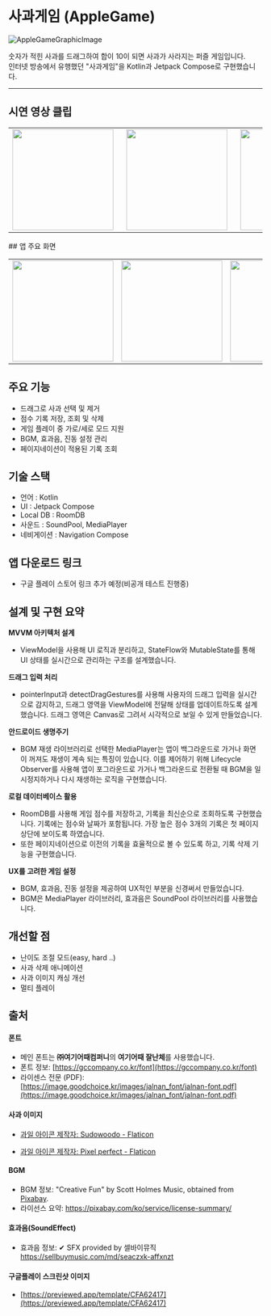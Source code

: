 # 사과게임 (AppleGame)

![AppleGameGraphicImage](https://github.com/user-attachments/assets/34a9c8b3-ea58-48f9-98ac-d132b7095aed)

숫자가 적힌 사과를 드래그하여 합이 10이 되면 사과가 사라지는 퍼즐 게임입니다.  
인터넷 방송에서 유행했던 "사과게임"을 Kotlin과 Jetpack Compose로 구현했습니다.
<hr/>

## 시연 영상 클립
<div align="center">
<table>
  <tr>
    <td><img src="https://github.com/user-attachments/assets/96fd1216-ca53-46fa-8f96-a8b4cd99f7d4" width="200" style="margin-right: 10px;"></td>
    <td><img src="https://github.com/user-attachments/assets/e3cec1df-1d56-4f79-acd7-546b0f75f4c9" width="200" style="margin-right: 10px;"></td>
    <td><img src="https://github.com/user-attachments/assets/3ffb24e6-a98b-415d-9f52-1ca365a0b8cf" width="200"></td>
  </tr>
</table>
</div>
## 앱 주요 화면
<table>
  <tr>
    <td><img src="https://github.com/user-attachments/assets/58a0ee0e-f9c8-45dc-ab88-e46cbe0b1004" width="200"></td>
    <td><img src="https://github.com/user-attachments/assets/67627df7-d9df-4c7e-881e-18aaf5bfee67" width="200"></td>
    <td><img src="https://github.com/user-attachments/assets/49763774-9ef2-4916-b843-3195c9b3b3fb" width="200"></td>
    <td><img src="https://github.com/user-attachments/assets/9414873d-4224-4b65-ba57-c660e506b236" width="200"></td>
    <td><img src="https://github.com/user-attachments/assets/c20351e3-6348-468b-8dd3-65398ae63cf8" width="200"></td>
    <td><img src="https://github.com/user-attachments/assets/582c7c78-dacd-4f12-ba9c-8ce8d5383900" width="200"></td>
  </tr>
</table>


## 주요 기능
-  드래그로 사과 선택 및 제거
-  점수 기록 저장, 조회 및 삭제
-  게임 플레이 중 가로/세로 모드 지원
-  BGM, 효과음, 진동 설정 관리
-  페이지네이션이 적용된 기록 조회


## 기술 스택
- 언어 : Kotlin
- UI : Jetpack Compose
- Local DB : RoomDB
- 사운드 : SoundPool, MediaPlayer
- 네비게이션  : Navigation Compose

## 앱 다운로드 링크
* 구글 플레이 스토어 링크 추가 예정(비공개 테스트 진행중)

## 설계 및 구현 요약
**MVVM 아키텍처 설계**
- ViewModel을 사용해 UI 로직과 분리하고, StateFlow와 MutableState를 통해 UI 상태를 실시간으로 관리하는 구조를 설계했습니다.
  
**드래그 입력 처리**
- pointerInput과 detectDragGestures를 사용해 사용자의 드래그 입력을 실시간으로 감지하고, 드래그 영역을 ViewModel에 전달해 상태를 업데이트하도록 설계했습니다. 드래그 영역은 Canvas로 그려서 시각적으로 보일 수 있게 만들었습니다.
  
**안드로이드 생명주기**
- BGM 재생 라이브러리로 선택한 MediaPlayer는 앱이 백그라운드로 가거나 화면이 꺼져도 재생이 계속 되는 특징이 있습니다. 이를 제어하기 위해 Lifecycle Observer를 사용해 앱이 포그라운드로 가거나 백그라운드로 전환될 때 BGM을 일시정지하거나 다시 재생하는 로직을 구현했습니다.
  
**로컬 데이터베이스 활용**
- RoomDB를 사용해 게임 점수를 저장하고, 기록을 최신순으로 조회하도록 구현했습니다. 기록에는 점수와 날짜가 포함됩니다. 가장 높은 점수 3개의 기록은 첫 페이지 상단에 보이도록 하였습니다.
- 또한 페이지네이션으로 이전의 기록을 효율적으로 볼 수 있도록 하고, 기록 삭제 기능을 구현했습니다. 
    
**UX를 고려한 게임 설정**
- BGM, 효과음, 진동 설정을 제공하여 UX적인 부분을 신경써서 만들었습니다.
- BGM은 MediaPlayer 라이브러리, 효과음은 SoundPool 라이브러리를 사용했습니다.
    
## 개선할 점
- 난이도 조절 모드(easy, hard ..)
- 사과 삭제 애니메이션
- 사과 이미지 캐싱 개선
- 멀티 플레이

## 출처
#### 폰트
- 메인 폰트는 **㈜여기어때컴퍼니**의 **여기어때 잘난체**를 사용했습니다.
- 폰트 정보: [https://gccompany.co.kr/font](https://gccompany.co.kr/font)
- 라이센스 전문 (PDF): [https://image.goodchoice.kr/images/jalnan_font/jalnan-font.pdf](https://image.goodchoice.kr/images/jalnan_font/jalnan-font.pdf)

#### 사과 이미지
- <a href="https://www.flaticon.com/kr/free-icons/" title="과일 아이콘">과일 아이콘 제작자: Sudowoodo - Flaticon</a>

- <a href="https://www.flaticon.com/kr/free-icons/" title="과일 아이콘">과일 아이콘 제작자: Pixel perfect - Flaticon</a>

#### BGM
- BGM 정보: "Creative Fun" by Scott Holmes Music, obtained from [Pixabay](https://pixabay.com/music/creative-fun-259223/).
- 라이선스 요약: https://pixabay.com/ko/service/license-summary/

#### 효과음(SoundEffect)
- 효과음 정보: ✔ SFX provided by 셀바이뮤직 https://sellbuymusic.com/md/seaczxk-affxnzt

#### 구글플레이 스크린샷 이미지
- [https://previewed.app/template/CFA62417](https://previewed.app/template/CFA62417)
